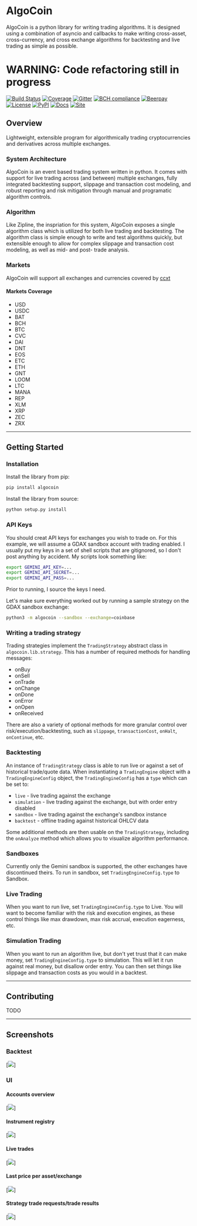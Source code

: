 # AlgoCoin
AlgoCoin is a python library for writing trading algorithms. It is designed using a combination of asyncio and callbacks to make writing cross-asset, cross-currency, and cross exchange algorithms for backtesting and live trading as simple as possible. 

# WARNING: Code refactoring still in progress

[![Build Status](https://travis-ci.org/timkpaine/algo-coin.svg?branch=master)](https://travis-ci.org/timkpaine/algo-coin)
[![Coverage](https://codecov.io/gh/timkpaine/algo-coin/coverage.svg?branch=master&token=JGqz8ChQxd)](https://codecov.io/gh/timkpaine/algo-coin)
[![Gitter](https://img.shields.io/gitter/room/nwjs/nw.js.svg)](https://gitter.im/algo-coin/Lobby)
[![BCH compliance](https://bettercodehub.com/edge/badge/timkpaine/algo-coin?branch=master)](https://bettercodehub.com/)
[![Beerpay](https://beerpay.io/timkpaine/algo-coin/badge.svg?style=flat)](https://beerpay.io/timkpaine/algo-coin)
[![License](https://img.shields.io/github/license/timkpaine/algo-coin.svg)](https://pypi.python.org/pypi/algocoin)
[![PyPI](https://img.shields.io/pypi/v/algocoin.svg)](https://pypi.python.org/pypi/algocoin)
[![Docs](https://img.shields.io/readthedocs/algo-coin.svg)](http://algo-coin.readthedocs.io/en/latest/)
[![Site](https://img.shields.io/badge/Site--grey.svg?colorB=FFFFFF)](http://paine.nyc/algo-coin)

## Overview 
Lightweight, extensible program for algorithmically trading cryptocurrencies and derivatives across multiple exchanges. 

### System Architecture
AlgoCoin is an event based trading system written in python. It comes with support for live trading across (and between) multiple exchanges, fully integrated backtesting support, slippage and transaction cost modeling, and robust reporting and risk mitigation through manual and programatic algorithm controls.

### Algorithm
Like Zipline, the inspriation for this system, AlgoCoin exposes a single algorithm class which is utilized for both live trading and backtesting. The algorithm class is simple enough to write and test algorithms quickly, but extensible enough to allow for complex slippage and transaction cost modeling, as well as mid- and post- trade analysis.  

### Markets
AlgoCoin will support all exchanges and currencies covered by [ccxt](https://github.com/ccxt/ccxt)

#### Markets Coverage
- USD
- USDC
- BAT
- BCH
- BTC
- CVC
- DAI
- DNT
- EOS
- ETC
- ETH
- GNT
- LOOM
- LTC
- MANA
- REP
- XLM
- XRP
- ZEC
- ZRX

---

## Getting Started

### Installation
Install the library from pip:

```python
pip install algocoin
```

Install the library from source:

```python
python setup.py install
```

### API Keys
You should creat API keys for exchanges you wish to trade on. For this example, we will assume a GDAX sandbox account with trading enabled. I usually put my keys in a set of shell scripts that are gitignored, so I don't post anything by accident. My scripts look something like:

```bash
export GEMINI_API_KEY=...
export GEMINI_API_SECRET=...
export GEMINI_API_PASS=...
```

Prior to running, I source the keys I need. 

Let's make sure everything worked out by running a sample strategy on the GDAX sandbox exchange:

```bash
python3 -m algocoin --sandbox --exchange=coinbase
```

### Writing a trading strategy
Trading strategies implement the `TradingStrategy` abstract class in `algocoin.lib.strategy`. This has a number of required methods for handling messages:

- onBuy
- onSell
- onTrade 
- onChange
- onDone
- onError
- onOpen
- onReceived

There are also a variety of optional methods for more granular control over risk/execution/backtesting, such as `slippage`, `transactionCost`, `onHalt`, `onContinue`, etc. 

### Backtesting
An instance of `TradingStrategy` class is able to run live or against a set of historical trade/quote data. When instantiating a `TradingEngine` object with a `TradingEngineConfig` object, the `TradingEngineConfig` has a `type` which can be set to:

- `live` - live trading against the exchange
- `simulation` - live trading against the exchange, but with order entry disabled
- `sandbox` - live trading against the exchange's sandbox instance
- `backtest` - offline trading against historical OHLCV data

Some additional methods are then usable on the `TradingStrategy`, including the `onAnalyze` method which allows you to visualize algorithm performance.

### Sandboxes
Currently only the Gemini sandbox is supported, the other exchanges have discontinued theirs. To run in sandbox, set `TradingEngineConfig.type` to Sandbox.

### Live Trading
When you want to run live, set `TradingEngineConfig.type` to Live. You will want to become familiar with the risk and execution engines, as these control things like max drawdown, max risk accrual, execution eagerness, etc.

### Simulation Trading
When you want to run an algorithm live, but don't yet trust that it can make money, set `TradingEngineConfig.type` to simulation. This will let it run against real money, but disallow order entry. You can then set things like slippage and transaction costs as you would in a backtest.

---

## Contributing
TODO

---

## Screenshots
### Backtest
[![](docs/img/bt.png)]

### UI
#### Accounts overview
[![](docs/img/ui1.png)]

#### Instrument registry
[![](docs/img/ui2.png)]

#### Live trades
[![](docs/img/ui3.png)]

#### Last price per asset/exchange
[![](docs/img/ui4.png)]

#### Strategy trade requests/trade results
[![](docs/img/ui5.png)]